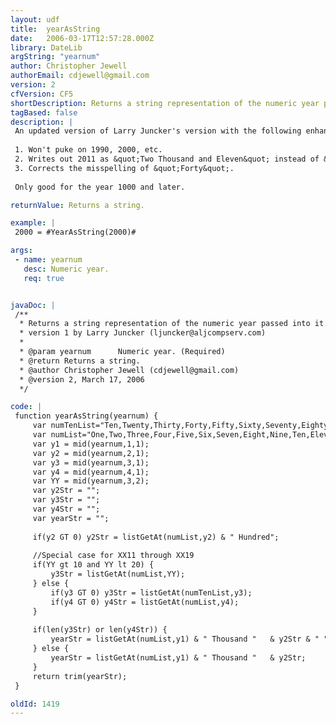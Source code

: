 ```yaml
---
layout: udf
title:  yearAsString
date:   2006-03-17T12:57:28.000Z
library: DateLib
argString: "yearnum"
author: Christopher Jewell
authorEmail: cdjewell@gmail.com
version: 2
cfVersion: CF5
shortDescription: Returns a string representation of the numeric year passed into it.
tagBased: false
description: |
 An updated version of Larry Juncker's version with the following enhancements/fixes:
 
 1. Won't puke on 1990, 2000, etc.
 2. Writes out 2011 as &quot;Two Thousand and Eleven&quot; instead of &quot;Two Thousand and Ten One&quot;.
 3. Corrects the misspelling of &quot;Forty&quot;.
 
 Only good for the year 1000 and later.

returnValue: Returns a string.

example: |
 2000 = #YearAsString(2000)#

args:
 - name: yearnum
   desc: Numeric year.
   req: true


javaDoc: |
 /**
  * Returns a string representation of the numeric year passed into it.
  * version 1 by Larry Juncker (ljuncker@aljcompserv.com)
  * 
  * @param yearnum      Numeric year. (Required)
  * @return Returns a string. 
  * @author Christopher Jewell (cdjewell@gmail.com) 
  * @version 2, March 17, 2006 
  */

code: |
 function yearAsString(yearnum) {
     var numTenList="Ten,Twenty,Thirty,Forty,Fifty,Sixty,Seventy,Eighty,Ninety";
     var numList="One,Two,Three,Four,Five,Six,Seven,Eight,Nine,Ten,Eleven,Twelve,Thirteen,Fourteen,Fifteen,Sixteen,Seventeen,Eighteen,Nineteen";
     var y1 = mid(yearnum,1,1);
     var y2 = mid(yearnum,2,1);
     var y3 = mid(yearnum,3,1);
     var y4 = mid(yearnum,4,1);
     var YY = mid(yearnum,3,2);
     var y2Str = "";
     var y3Str = "";
     var y4Str = "";
     var yearStr = "";
 
     if(y2 GT 0) y2Str = listGetAt(numList,y2) & " Hundred";
     
     //Special case for XX11 through XX19
     if(YY gt 10 and YY lt 20) {
         y3Str = listGetAt(numList,YY);
     } else {
         if(y3 GT 0) y3Str = listGetAt(numTenList,y3);
         if(y4 GT 0) y4Str = listGetAt(numList,y4);
     }
 
     if(len(y3Str) or len(y4Str)) {
         yearStr = listGetAt(numList,y1) & " Thousand "   & y2Str & " " &  " and " & y3Str & " " & y4Str;
     } else {
         yearStr = listGetAt(numList,y1) & " Thousand "   & y2Str;
     }
     return trim(yearStr);
 }

oldId: 1419
---
```


